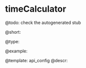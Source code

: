 timeCalculator
=============

@todo:
	check the autogenerated stub


@short:
	

@type:

@example:

@template:	api_config
@descr:


